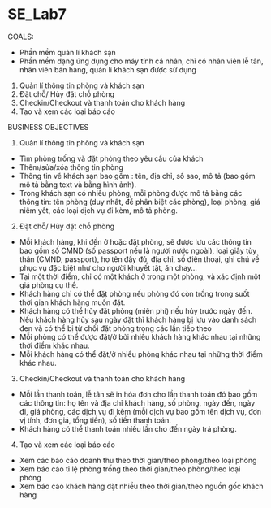 # SE_Lab7
GOALS:
- Phần mềm quản lí khách sạn
- Phần mềm dạng ứng dụng cho máy tính cá nhân, chỉ có nhân viên lễ tân, nhân viên bán hàng, quản lí khách sạn được sử dụng

1. Quản lí thông tin phòng và khách sạn
2. Đặt chỗ/ Hủy đặt chỗ phòng
3. Checkin/Checkout và thanh toán cho khách hàng
4. Tạo và xem các loại báo cáo

BUSINESS OBJECTIVES
1. Quản lí thông tin phòng và khách sạn
- Tìm phòng trống và đặt phòng theo yêu cầu của khách
- Thêm/sửa/xóa thông tin phòng
- Thông tin về khách sạn bao gồm : tên, địa chỉ, số sao, mô tả (bao gồm mô tả bằng text và bằng hình ảnh).
- Trong khách sạn có nhiều phòng, mỗi phòng được mô tả bằng các thông tin: tên phòng (duy nhất, để phân biệt các phòng), loại phòng, giá niêm yết, các loại dịch vụ đi kèm, mô tả phòng.

2. Đặt chỗ/ Hủy đặt chỗ phòng
- Mỗi khách hàng, khi đến ở hoặc đặt phòng, sẽ được lưu các thông tin bao gồm số CMND (số passport nếu là người nước ngoài), loại giấy tùy thân (CMND, passport), họ tên đầy đủ, địa chỉ, số điện thoại, ghi chú về phục vụ đặc biệt như cho người khuyết tật, ăn chay...
- Tại một thời điểm, chỉ có một khách ở trong một phòng, và xác định một giá phòng cụ thể.
- Khách hàng chỉ có thể đặt phòng nếu phòng đó còn trống trong suốt thời gian khách hàng muốn đặt.
- Khách hàng có thể hủy đặt phòng (miên phí) nếu hủy trước ngày đến. Nếu khách hàng hủy sau ngày đặt thì khách hàng bị lưu vào danh sách đen và có thể bị từ chối đặt phòng trong các lần tiếp theo
- Mỗi phòng có thể được đặt/ở bởi nhiều khách hàng khác nhau tại những thời điểm khác nhau.
- Mỗi khách hàng có thể đặt/ở nhiều phòng khác nhau tại những thời điểm khác nhau.

3. Checkin/Checkout và thanh toán cho khách hàng
- Mỗi lần thanh toán, lễ tân sẽ in hóa đơn cho lần thanh toán đó bao gồm các thông tin: họ tên và địa chỉ khách hàng, số phòng, ngày đến, ngày đi, giá phòng, các dịch vụ đi kèm (mỗi dịch vụ bao gồm tên dịch vụ, đơn vị tính, đơn giá, tổng tiền), số tiền thanh toán.
- Khách hàng có thể thanh toán nhiều lần cho đến ngày trả phòng.

4. Tạo và xem các loại báo cáo
- Xem các báo cáo doanh thu theo thời gian/theo phòng/theo loại phòng
- Xem báo cáo tỉ lệ phòng trống theo thời gian/theo phòng/theo loại phòng
- Xem báo cáo khách hàng đặt nhiều theo thời gian/theo nguồn gốc khách hàng

